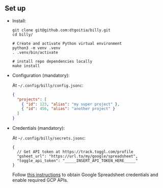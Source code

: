 ## Set up

* Install:

  ```shell
  git clone git@github.com:dtgoitia/billy.git
  cd billy/

  # Create and activate Python virtual environment
  python3 -m venv .venv
  . .venv/bin/activate

  # install repo dependencies locally
  make install
  ```

* Configuration (mandatory):

  At `~/.config/billy/config.jsonc`:

  ```json
  {
    "projects": [
      { "id": 123, "alias": "my super project" },
      { "id": 456, "alias": "another project" }
    ]
  }
  ```

* Credentials (mandatory):

  At `~/.config/billy/secrets.jsonc`:

  ```jsonc
  {
    // Get API token at https://track.toggl.com/profile
    "gsheet_url": "https://url.to/my/google/spreadsheet",
    "toggle_api_token": "_____INSERT_API_TOKEN_HERE_____"
  }
  ```

  Follow [this instructions][1] to obtain Google Spreadsheet credentials and enable required GCP APIs.

<!-- External references -->

[1]: https://docs.gspread.org/en/latest/oauth2.html#for-end-users-using-oauth-client-id "How to obtain Google Spreadsheet credentials"
